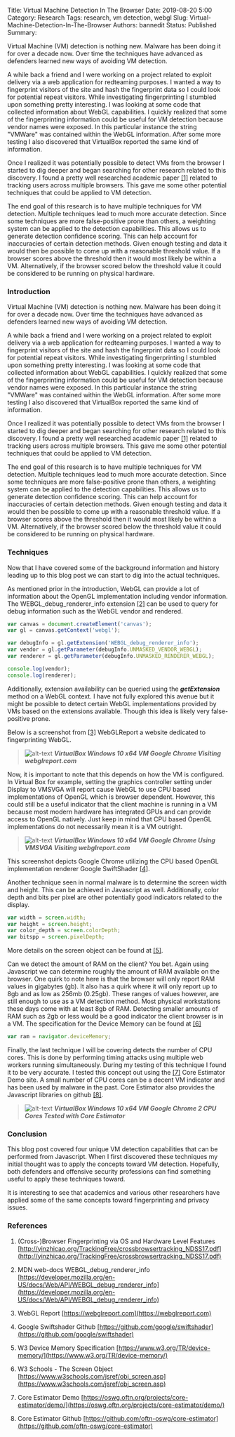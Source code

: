 Title: Virtual Machine Detection In The Browser
Date: 2019-08-20 5:00 
Category: Research
Tags: research, vm detection, webgl 
Slug: Virtual-Machine-Detection-In-The-Browser
Authors: bannedit
Status: Published
Summary: <p>Virtual Machine (VM) detection is nothing new. Malware has been doing it for over a decade now. Over time the techniques have advanced as defenders learned new ways of avoiding VM detection. </p><p>A while back a friend and I were working on a project related to exploit delivery via a web application for redteaming purposes. I wanted a way to fingerprint visitors of the site and hash the fingerprint data so I could look for potential repeat visitors. While investigating fingerprinting I stumbled upon something pretty interesting. I was looking at some code that collected information about WebGL capabilities. I quickly realized that some of the fingerprinting information could be useful for VM detection because vendor names were exposed. In this particular instance the string "VMWare" was contained within the WebGL information. After some more testing I also discovered that VirtualBox reported the same kind of information. </p><p>Once I realized it was potentially possible to detect VMs from the browser I started to dig deeper and began searching for other research related to this discovery. I found a pretty well researched academic paper <a href=http://yinzhicao.org/TrackingFree/crossbrowsertracking_NDSS17.pdf>[1]</a> related to tracking users across multiple browsers. This gave me some other potential techniques that could be applied to VM detection.</p><p>The end goal of this research is to have multiple techniques for VM detection. Multiple techniques lead to much more accurate detection. Since some techniques are more false-positive prone than others, a weighting system can be applied to the detection capabilities. This allows us to generate detection confidence scoring. This can help account for inaccuracies of certain detection methods. Given enough testing and data it would then be possible to come up with a reasonable threshold value. If a browser scores above the threshold then it would most likely be within a VM. Alternatively, if the browser scored below the threshold value it could be considered to be running on physical hardware.</p>



### Introduction
Virtual Machine (VM) detection is nothing new. Malware has been doing it for over a decade now. Over time the techniques have advanced as defenders learned new ways of avoiding VM detection.

A while back a friend and I were working on a project related to exploit delivery via a web application for redteaming purposes. I wanted a way to fingerprint visitors of the site and hash the fingerprint data so I could look for potential repeat visitors. While investigating fingerprinting I stumbled upon something pretty interesting. I was looking at some code that collected information about WebGL capabilities. I quickly realized that some of the fingerprinting information could be useful for VM detection because vendor names were exposed. In this particular instance the string "VMWare" was contained within the WebGL information. After some more testing I also discovered that VirtualBox reported the same kind of information. 

Once I realized it was potentially possible to detect VMs from the browser I started to dig deeper and began searching for other research related to this discovery. I found a pretty well researched academic paper [[1]](http://yinzhicao.org/TrackingFree/crossbrowsertracking_NDSS17.pdf) related to tracking users across multiple browsers. This gave me some other potential techniques that could be applied to VM detection.

The end goal of this research is to have multiple techniques for VM detection. Multiple techniques lead to much more accurate detection. Since some techniques are more false-positive prone than others, a weighting system can be applied to the detection capabilities. This allows us to generate detection confidence scoring. This can help account for inaccuracies of certain detection methods. Given enough testing and data it would then be possible to come up with a reasonable threshold value. If a browser scores above the threshold then it would most likely be within a VM. Alternatively, if the browser scored below the threshold value it could be considered to be running on physical hardware.

### Techniques

Now that I have covered some of the background information and history leading up to this blog post we can start to dig into the actual techniques.

As mentioned prior in the introduction, WebGL can provide a lot of information about the OpenGL implementation including vendor information. The WEBGL_debug_renderer_info extension [[2]](https://developer.mozilla.org/en-US/docs/Web/API/WEBGL_debug_renderer_info) can be used to query for debug information such as the WebGL vendor and rendered.

```javascript
var canvas = document.createElement('canvas');
var gl = canvas.getContext('webgl');

var debugInfo = gl.getExtension('WEBGL_debug_renderer_info');
var vendor = gl.getParameter(debugInfo.UNMASKED_VENDOR_WEBGL);
var renderer = gl.getParameter(debugInfo.UNMASKED_RENDERER_WEBGL);

console.log(vendor);
console.log(renderer);
```

Additionally, extension availability can be queried using the **_getExtension_** method on a WebGL context. I have not fully explored this avenue but it might be possible to detect certain WebGL implementations provided by VMs based on the extensions available. Though this idea is likely very false-positive prone.

Below is a screenshot from [[3]](https://webglreport.com) WebGLReport a website dedicated to fingerprinting WebGL.

>![alt-text](resources/VirtualBox-VM-Win10-Chrome.png "VirtualBox Windows 10 x64 VM Google Chrome Visiting webglreport.com")
**_VirtualBox Windows 10 x64 VM Google Chrome Visiting webglreport.com_**

Now, it is important to note that this depends on how the VM is configured. In Virtual Box for example, setting the graphics controller setting under Display to VMSVGA will report cause WebGL to use CPU based implementations of OpenGL which is browser dependent. However, this could still be a useful indicator that the client machine is running in a VM because most modern hardware has integrated GPUs and can provide access to OpenGL natively. Just keep in mind that CPU based OpenGL implementations do not necessarily mean it is a VM outright.

>![alt-text](resources/VirtualBox-VM-Win10-Chrome-VMSVGA.png "VirtualBox Windows 10 x64 VM Google Chrome Using VMSVGA")
**_VirtualBox Windows 10 x64 VM Google Chrome Using VMSVGA Visiting webglreport.com_**

This screenshot depicts Google Chrome utilizing the CPU based OpenGL implementation renderer Google SwiftShader [[4]](https://github.com/google/swiftshader).


Another technique seen in normal malware is to determine the screen width and height. This can be achieved in Javascript as well. Additionally, color depth and bits per pixel are other potentially good indicators related to the display.

```javascript
var width = screen.width;
var height = screen.height;
var color_depth = screen.colorDepth;
var bitspp = screen.pixelDepth;
```

More details on the screen object can be found at [[5]](https://www.w3schools.com/jsref/obj_screen.asp).

Can we detect the amount of RAM on the client? You bet. Again using Javascript we can determine roughly the amount of RAM available on the browser. One quirk to note here is that the browser will only report RAM values in gigabytes (gb). It also has a quirk where it will only report up to 8gb and as low as 256mb (0.25gb). These ranges of values however, are still enough to use as a VM detection method. Most physical workstations these days come with at least 8gb of RAM. Detecting smaller amounts of RAM such as 2gb or less would be a good indicator the client browser is in a VM. The specification for the Device Memory can be found at [[6]](https://www.w3.org/TR/device-memory/)

```javascript
var ram = navigator.deviceMemory;
```

Finally, the last technique I will be covering detects the number of CPU cores. This is done by performing timing attacks using multiple web workers running simultaneously. During my testing of this technique I found it to be very accurate. I tested this concept out using the [[7]](https://oswg.oftn.org/projects/core-estimator/demo/) Core Estimator Demo site. A small number of CPU cores can be a decent VM indicator and has been used by malware in the past. Core Estimator also provides the Javascript libraries on github [[8]](https://github.com/oftn-oswg/core-estimator).

>![alt-text](resources/VirtualBox-VM-Win10-Chrome-2-Cores.png "VirtualBox Windows 10 x64 VM Chrome With 2 CPU Cores")
**_VirtualBox Windows 10 x64 VM Google Chrome 2 CPU Cores Tested with Core Estimator_**

### Conclusion

This blog post covered four unique VM detection capabilities that can be performed from Javascript. When I first discovered these techniques my initial thought was to apply the concepts toward VM detection. Hopefully, both defenders and offensive security professions can find something useful to apply these techniques toward.

It is interesting to see that academics and various other researchers have applied some of the same concepts toward fingerprinting and privacy issues. 

### References

1. (Cross-)Browser Fingerprinting via OS and
Hardware Level Features [http://yinzhicao.org/TrackingFree/crossbrowsertracking_NDSS17.pdf](http://yinzhicao.org/TrackingFree/crossbrowsertracking_NDSS17.pdf)

2. MDN web-docs WEBGL_debug_renderer_info [https://developer.mozilla.org/en-US/docs/Web/API/WEBGL_debug_renderer_info](https://developer.mozilla.org/en-US/docs/Web/API/WEBGL_debug_renderer_info)

3. WebGL Report [https://webglreport.com](https://webglreport.com)

4. Google Swiftshader Github [https://github.com/google/swiftshader](https://github.com/google/swiftshader)  

5. W3 Device Memory Specification [https://www.w3.org/TR/device-memory/](https://www.w3.org/TR/device-memory/)

6. W3 Schools - The Screen Object [https://www.w3schools.com/jsref/obj_screen.asp](https://www.w3schools.com/jsref/obj_screen.asp)

7. Core Estimator Demo [https://oswg.oftn.org/projects/core-estimator/demo/](https://oswg.oftn.org/projects/core-estimator/demo/)

8. Core Estimator Github [https://github.com/oftn-oswg/core-estimator](https://github.com/oftn-oswg/core-estimator)